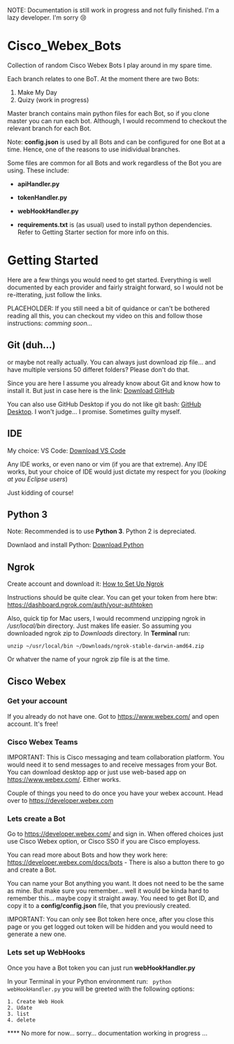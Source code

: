 NOTE: Documentation is still work in progress and not fully finished. I'm a lazy developer. I'm sorry :cry:

# Cisco_Webex_Bots
Collection of random Cisco Webex Bots I play around in my spare time.

Each branch relates to one BoT. At the moment there are two Bots:

1. Make My Day
2. Quizy (work in progress)

Master branch contains main python files for each Bot, so if you clone master you can run each bot. Although, I would recommend to checkout the relevant branch for each Bot.

Note: __config.json__ is used by all Bots and can be configured for one Bot at a time. Hence, one of the reasons to use inidividual branches.
  
Some files are common for all Bots and work regardless of the Bot you are using. These include:

* __apiHandler.py__
* __tokenHandler.py__
* __webHookHandler.py__

* __requirements.txt__ is (as usual) used to install python dependencies. Refer to Getting Starter section for more info on this.

# Getting Started

Here are a few things you would need to get started. Everything is well documented by each provider and fairly straight forward, so I would not be re-itterating, just follow the links.

PLACEHOLDER: If you still need a bit of quidance or can't be bothered reading all this, you can checkout my video on this and follow those instructions: _comming soon..._

## Git (duh...)

or maybe not really actually. You can always just download zip file... and have multiple versions 50 differet folders? Please don't do that.

Since you are here I assume you already know about Git and know how to install it. But just in case here is the link: [Download GitHub](https://git-scm.com/downloads)

You can also use GitHub Desktop if you do not like git bash: [GitHub Desktop](https://desktop.github.com/). I won't judge... I promise. Sometimes guilty myself.

## IDE

My choice: VS Code: [Download VS Code](https://code.visualstudio.com/download)

Any IDE works, or even nano or vim (if you are that extreme). Any IDE works, but your choice of IDE would just dictate my respect for you (_looking at you Eclipse users_)

Just kidding of course!

## Python 3

Note: Recommended is to use __Python 3__. Python 2 is depreciated.

Downlaod and install Python: [Download Python](https://www.python.org/downloads/)

## Ngrok

Create account and download it: [How to Set Up Ngrok](https://dashboard.ngrok.com/get-started/setup)

Instructions should be quite clear. You can get your token from here btw: https://dashboard.ngrok.com/auth/your-authtoken

Also, quick tip for Mac users, I would recommend unzipping ngrok in _/usr/local/bin_ directory. Just makes life easier. So assuming you downloaded ngrok zip to _Downloads_ directory. In __Terminal__ run:

``` unzip ~/usr/local/bin ~/Downloads/ngrok-stable-darwin-amd64.zip ```

Or whatver the name of your ngrok zip file is at the time.

## Cisco Webex

### Get your account
If you already do not have one.
Got to https://www.webex.com/ and open account. It's free!

### Cisco Webex Teams

IMPORTANT: This is Cisco messaging and team collaboration platform. You would need it to send messages to and receive messages from your Bot.
You can download desktop app or just use web-based app on https://www.webex.com/. Either works.

Couple of things you need to do once you have your webex account. Head over to https://developer.webex.com

### Lets create a Bot

Go to https://developer.webex.com/ and sign in. When offered choices just use Cisco Webex option, or Cisco SSO if you are Cisco employess.

You can read more about Bots and how they work here: https://developer.webex.com/docs/bots - There is also a button there to go and create a Bot.

You can name your Bot anything you want. It does not need to be the same as mine. But make sure you remember... well it would be kinda hard to remember this... maybe copy it straight away. You need to get Bot ID, and copy it to a __config/config.json__ file, that you previously created.

IMPORTANT: You can only see Bot token here once, after you close this page or you get logged out token will be hidden and you would need to generate a new one.

### Lets set up WebHooks

Once you have a Bot token you can just run __webHookHandler.py__

In your Terminal in your Python environment run: ``` python webHookHandler.py``` you will be greeted with the following options:
```
1. Create Web Hook
2. Udate
3. list
4. delete
```

**** No more for now... sorry... documentation working in progress ...


